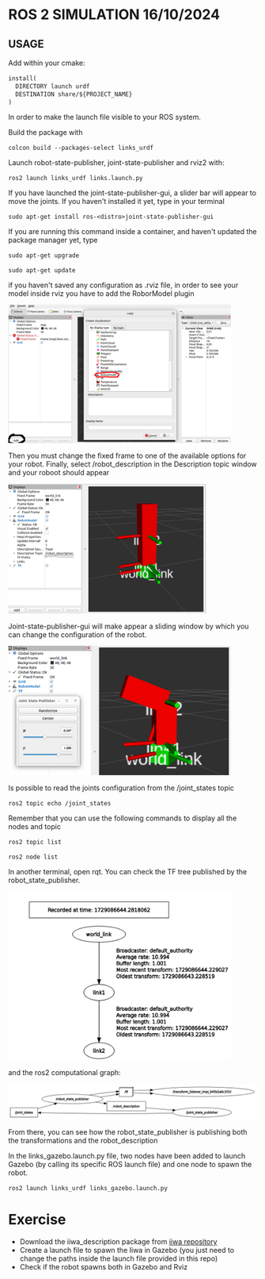 # ROS 2 SIMULATION 16/10/2024

## USAGE
Add within your cmake:
```
install(
  DIRECTORY launch urdf
  DESTINATION share/${PROJECT_NAME}
)
```

In order to make the launch file visible to your ROS system.

Build the package with
```
colcon build --packages-select links_urdf
```

Launch robot-state-publisher, joint-state-publisher and rviz2 with:
```
ros2 launch links_urdf links.launch.py
```
If you have launched the joint-state-publisher-gui, a slider bar will appear to move the joints. 
If you haven't installed it yet, type in your terminal
```
sudo apt-get install ros-<distro>joint-state-publisher-gui
```
If you are running this command inside a container, and haven't updated the package manager yet, type
```
sudo apt-get upgrade
```
```
sudo apt-get update
```

if you haven't saved any configuration as .rviz file, in order to see your model inside rviz you have to add the RoborModel plugin

<img src="images/RobotModelRviz.png" alt="Description of the image" width="450"/>

Then you must change the fixed frame to one of the available options for your robot. Finally, select /robot_description in the Description topic window and your roboot should appear

<img src="images/rviz_1.png" alt="Description of the image" width="400"/>


Joint-state-publisher-gui will make appear a sliding window by which you can change the configuration of the robot. 

<img src="images/jsp_gui.png" alt="Description of the image" width="450"/>

Is possible to read the joints configuration from the /joint_states topic
```
ros2 topic echo /joint_states
```

Remember that you can use the following commands to display all the nodes and topic
```
ros2 topic list
```
```
ros2 node list
```

In another terminal, open rqt. You can check the TF tree published by the robot_state_publisher.

<img src="images/tf_tree.png" alt="Description of the image" width="450"/>

and the ros2 computational graph:

<img src="images/graph.png" alt="Description of the image" width="550"/>

From there, you can see how the robot_state_publisher is publishing both the transformations and the robot_description



In the links_gazebo.launch.py file, two nodes have been added to launch Gazebo (by calling its specific ROS launch file) and one node to spawn the robot.
```
ros2 launch links_urdf links_gazebo.launch.py
```

# Exercise

* Download the iiwa_description package from [iiwa repository](https://github.com/ICube-Robotics/iiwa_ros2/tree/main)
* Create a launch file to spawn the Iiwa in Gazebo (you just need to change the paths inside the launch file provided in this repo) 
* Check if the robot spawns both in Gazebo and Rviz





